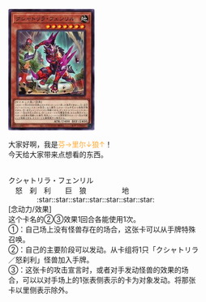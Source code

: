 
![](https://github.com/URnau9hty/URnau9hty/blob/main/DABL-JP012.jpg  "说的道理")

大家好啊，我是<font color="FFAA33">芬→里尔↓狼↑</font>！<br>
今天给大家带来点想看的东西。<br>
<br>
<body style="width:380px">
クシャトリラ・フェンリル<br>
&emsp;怒&emsp;刹&emsp;利&emsp;&emsp;巨&emsp;狼&emsp;&emsp;&emsp;&emsp;&emsp;<font align="right">地</font><br>
&emsp;&emsp;&emsp;&emsp;:star::star::star::star::star::star::star:<br>  
[念动力/效果]<br>
这个卡名的②③效果1回合各能使用1次。<br>
①：自己场上没有怪兽存在的场合，这张卡可以从手牌特殊召唤。<br>
②：自己的主要阶段可以发动。从卡组将1只「クシャトリラ／怒刹利」怪兽加入手牌。<br>
③：这张卡的攻击宣言时，或者对手发动怪兽的效果的场合，可以以对手场上的1张表侧表示的卡为对象发动。将那张卡以里侧表示除外。<br>
</body>
